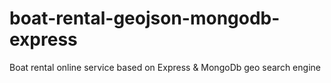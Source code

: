 # boat-rental-geojson-mongodb-express
Boat rental online service based on Express &amp; MongoDb geo search engine
